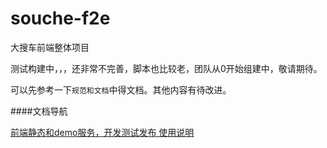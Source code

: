 souche-f2e
==========

大搜车前端整体项目

测试构建中，，，还非常不完善，脚本也比较老，团队从0开始组建中，敬请期待。

可以先参考一下`规范和文档`中得文档。其他内容有待改进。

####文档导航

[前端静态和demo服务，开发测试发布 使用说明](https://github.com/souche/souche-f2e/tree/master/tools/local-service)